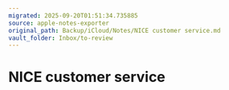 ```yaml
---
migrated: 2025-09-20T01:51:34.735885
source: apple-notes-exporter
original_path: Backup/iCloud/Notes/NICE customer service.md
vault_folder: Inbox/to-review
---
```

# NICE customer service 

